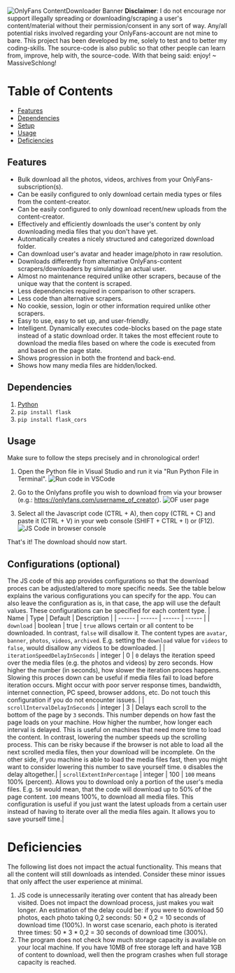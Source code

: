 ![OnlyFans ContentDownloader Banner](https://drive.google.com/uc?export=view&id=1Uj8yQ92GPE2--uzEaeMfqECWKTwj8SaF)
**Disclaimer**: I do not encourage nor support illegally spreading or downloading/scraping a user's content/material without their permission/consent in any sort of way. Any/all potential risks involved regarding your OnlyFans-account are not mine to bare. This project has been developed by me, solely to test and to better my coding-skills. The source-code is also public so that other people can learn from, improve, help with, the source-code. With that being said: enjoy! ~ MassiveSchlong!

# Table of Contents  
- [Features](#Features)
- [Dependencies](#Dependencies)
- [Setup](#Setup)
- [Usage](#Usage)
- [Deficiencies](#Deficiencies)

## Features
- Bulk download all the photos, videos, archives from your OnlyFans-subscription(s).
- Can be easily configured to only download certain media types or files from the content-creator.
- Can be easily configured to only download recent/new uploads from the content-creator.
- Effectively and efficiently downloads the user's content by only downloading media files that you don't have yet.
- Automatically creates a nicely structured and categorized download folder.
- Can download user's avatar and header image/photo in raw resolution.
- Downloads differently from alternative OnlyFans-content scrapers/downloaders by simulating an actual user.
- Almost no maintenance required unlike other scrapers, because of the unique way that the content is scraped.
- Less dependencies required in comparison to other scrapers.
- Less code than alternative scrapers.
- No cookie, session, login or other information required unlike other scrapers.
- Easy to use, easy to set up, and user-friendly.
- Intelligent. Dynamically executes code-blocks based on the page state instead of a static download order. It takes the most effecient route to download the media files based on where the code is executed from and based on the page state.
- Shows progression in both the frontend and back-end.
- Shows how many media files are hidden/locked.

## Dependencies
1. [Python](https://www.python.org/downloads/)
2. `pip install flask`
3. `pip install flask_cors`

## Usage
Make sure to follow the steps precisely and in chronological order!

1. Open the Python file in Visual Studio and run it via "Run Python File in Terminal".
![Run code in VSCode](https://i.ibb.co/yPRDDpk/py1.png)

2. Go to the Onlyfans profile you wish to download from via your browser (e.g.: https://onlyfans.com/username_of_creator).
![OF user page](https://drive.google.com/uc?export=view&id=17AXfRJEf8_dL875Ic7NJ-cZnAwK7pX67)

3. Select all the Javascript code (CTRL + A), then copy (CTRL + C) and paste it (CTRL + V) in your web console (SHIFT + CTRL + I) or (F12).
![JS Code in browser console](https://drive.google.com/uc?export=view&id=12FbB2T47Lbe3h9jbj7Vh6Ix6w_z67EOX)

That's it! The download should now start.

## Configurations (optional)
The JS code of this app provides configurations so that the download proces can be adjusted/altered to more specific needs. See the table below explains the various configurations you can specify for the app. You can also leave the configuration as is, in that case, the app will use the default values. These configurations can be specified for each content type.
| Name | Type | Default | Description |
| ------ | ------ | ------ | ------ |
| `download` | boolean | true | `true` allows certain or all content to be downloaded. In contrast, `false` will disallow it. The content types are `avatar`, `banner`, `photos`, `videos`, `archived`. E.g. setting the `download` value for `videos` to `false`, would disallow any videos to be downloaded. |
| `iterationSpeedDelayInSeconds` | integer | 0 | `0` delays the iteration speed over the media files (e.g. the photos and videos) by zero seconds. How higher the number (in seconds), how slower the iteration proces happens. Slowing this proces down can be useful if media files fail to load before iteration occurs. Might occur with poor server response times, bandwidth, internet connection, PC speed, browser addons, etc. Do not touch this configuration if you do not encounter issues. |
| `scrollIntervalDelayInSeconds` | integer | 3 | Delays each scroll to the bottom of the page by `3` seconds. This number depends on how fast the page loads on your machine. How higher the number, how longer each interval is delayed. This is useful on machines that need more time to load the content. In contrast, lowering the number speeds up the scrolling process. This can be risky because if the browser is not able to load all the next scrolled media files, then your download will be incomplete. On the other side, if you machine is able to load the media files fast, then you might want to consider lowering this number to save yourself time. `0` disables the delay altogether.|
| `scrollExtentInPercentage` | integer | 100 | `100` means 100% (percent). Allows you to download only a portion of the user's media files. E.g. `50` would mean, that the code will download up to 50% of the page content. `100` means 100%, to download all media files. This configuration is useful if you just want the latest uploads from a certain user instead of having to iterate over all the media files again. It allows you to save yourself time.|

# Deficiencies
The following list does not impact the actual functionality. This means that all the content will still downloads as intended. Consider these minor issues that only affect the user experience at minimal.
1. JS code is unnecessarily iterating over content that has already been visited. Does not impact the download process, just makes you wait longer. An estimation of the delay could be: if you were to download 50 photos, each photo taking 0,2 seconds: 50 * 0,2 = 10 seconds of download time (100%). In worst case scenario, each photo is iterated three times: 50 * 3 * 0,2 = 30 seconds of download time (300%).
2. The program does not check how much storage capacity is available on your local machine. If you have 10MB of free storage left and have 1GB of content to download, well then the program crashes when full storage capacity is reached.
